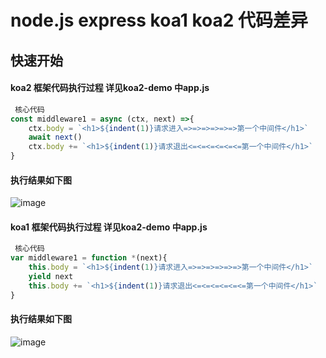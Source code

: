 # node.js  express koa1 koa2 代码差异

## 快速开始

#### koa2 框架代码执行过程 详见koa2-demo 中app.js
```js
 核心代码
const middleware1 = async (ctx, next) =>{
    ctx.body = `<h1>${indent(1)}请求进入=>=>=>=>=>=>第一个中间件</h1>`
    await next()
    ctx.body += `<h1>${indent(1)}请求退出<=<=<=<=<=<=第一个中间件</h1>`
}

```
#### 执行结果如下图
![image](https://github.com/zyy1688/express-koa1-koa2-demo/blob/master/image/koa2-demo.png)


#### koa1 框架代码执行过程 详见koa2-demo 中app.js
```js
 核心代码
var middleware1 = function *(next){
    this.body = `<h1>${indent(1)}请求进入=>=>=>=>=>=>第一个中间件</h1>`
    yield next
    this.body += `<h1>${indent(1)}请求退出<=<=<=<=<=<=第一个中间件</h1>`
}

```
#### 执行结果如下图
![image](https://github.com/zyy1688/express-koa1-koa2-demo/blob/master/image/koa1-demo.png)





